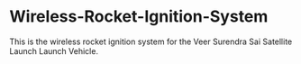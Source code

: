 # Wireless-Rocket-Ignition-System
This is the wireless rocket ignition system for the Veer Surendra Sai Satellite Launch Launch Vehicle.
